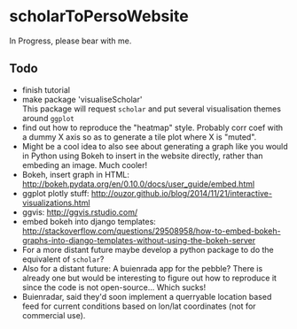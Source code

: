 # scholarToPersoWebsite
In Progress, please bear with me.

## Todo
- finish tutorial
- make package 'visualiseScholar'    
    This package will request `scholar` and put several visualisation themes around `ggplot`
 - find out how to reproduce the "heatmap" style. Probably corr coef with a dummy X axis so as to generate a tile plot where X is "muted".
- Might be a cool idea to also see about generating a graph like you would in Python using Bokeh to insert in the website directly, rather than embeding an image. Much cooler!
 - Bokeh, insert graph in HTML: http://bokeh.pydata.org/en/0.10.0/docs/user_guide/embed.html
 - ggplot plotly stuff: http://ouzor.github.io/blog/2014/11/21/interactive-visualizations.html
 - ggvis: http://ggvis.rstudio.com/
 - embed bokeh into django templates: http://stackoverflow.com/questions/29508958/how-to-embed-bokeh-graphs-into-django-templates-without-using-the-bokeh-server
- For a more distant future maybe develop a python package to do the equivalent of `scholar`?
- Also for a distant future: A buienrada app for the pebble? There is already one but would be interesting to figure out how to reproduce it since the code is not open-source... Which sucks!
- Buienradar, said they'd soon implement a querryable location based feed for current conditions based on lon/lat coordinates (not for commercial use).
